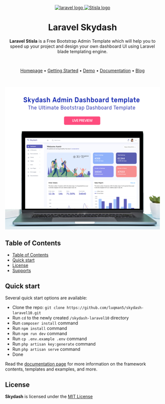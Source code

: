 <p align="center">
  <a href="https://laravel.com/">
    <img src="https://laravel.com/img/logomark.min.svg" alt="laravel logo" width="75" height="75">
  </a>
  <a href="https://demo.bootstrapdash.com/skydash-free/template/">
    <img src="https://demo.bootstrapdash.com/skydash-free/template/images/logo.svg" alt="Stisla logo" width="75" height="75">
  </a>
</p>

<h1 align="center">Laravel Skydash</h1>

<span align="center">

**Laravel Stisla** is a Free Bootstrap Admin Template which will help you to speed up your project and design your own dashboard UI using Laravel blade templating engine.

</span>

<br>

<p align="center">
  <a href="https://bootstrapdash.com/demo/skydash-free/template/">Homepage</a>
  •
  <a href="https://github.com/luqman5/skydash-laravel10.git">Getting Started</a>
  •
  <a href="https://bootstrapdash.com/demo/skydash-free/template/" target="_new">Demo</a>
  •
  <a href="https://demo.bootstrapdash.com/skydash-free/template/pages/documentation/documentation.html">Documentation</a>
  •
  <a href="https://demo.bootstrapdash.com/skydash/docs/documentation.html#doc-intro">Blog</a>
</p>

<br>

[![N|Solid](preview.jpg)](https://bootstrapdash.com/demo/skydash-free/template/)

## Table of Contents

- [Table of Contents](#table-of-contents)
- [Quick start](#quick-start)
- [License](#license)
- [Supports](#supports)

## Quick start

Several quick start options are available:

-   Clone the repo: `git clone https://github.com/luqman5/skydash-laravel10.git`
-   Run `cd` to the newly created `/skydash-laravel10` directory
-   Run `composer install` command
-   Run `npm install` command
-   Run `npm run dev` command
-   Run `cp .env.example .env` command
-   Run `php artisan key:generate` command
-   Run `php artisan serve` command
-   Done

Read the [documentation page](https://demo.bootstrapdash.com/skydash-free/template/pages/documentation/documentation.html) for more information on the framework contents, templates and examples, and more.

## License

**Skydash** is licensed under the [MIT License](LICENSE)

